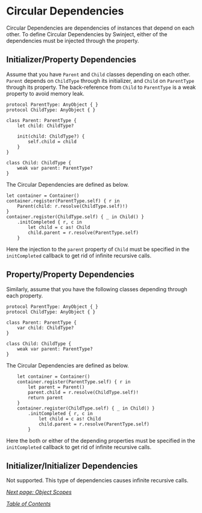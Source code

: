 # Circular Dependencies

Circular Dependencies are dependencies of instances that depend on each other. To define Circular Dependencies by Swinject, either of the dependencies must be injected through the property.

## Initializer/Property Dependencies

Assume that you have `Parent` and `Child` classes depending on each other. `Parent` depends on `ChildType` through its initializer, and `Child` on `ParentType` through its property. The back-reference from `Child` to `ParentType` is a weak property to avoid memory leak.

    protocol ParentType: AnyObject { }
    protocol ChildType: AnyObject { }

    class Parent: ParentType {
        let child: ChildType?

        init(child: ChildType?) {
            self.child = child
        }
    }

    class Child: ChildType {
        weak var parent: ParentType?
    }

The Circular Dependencies are defined as below.

    let container = Container()
    container.register(ParentType.self) { r in
        Parent(child: r.resolve(ChildType.self)!)
    }
    container.register(ChildType.self) { _ in Child() }
        .initCompleted { r, c in
            let child = c as! Child
            child.parent = r.resolve(ParentType.self)
        }

Here the injection to the `parent` property of `Child` must be specified in the `initCompleted` callback to get rid of infinite recursive calls.

## Property/Property Dependencies

Similarly, assume that you have the following classes depending through each property.

    protocol ParentType: AnyObject { }
    protocol ChildType: AnyObject { }

    class Parent: ParentType {
        var child: ChildType?
    }

    class Child: ChildType {
        weak var parent: ParentType?
    }

The Circular Dependencies are defined as below.

        let container = Container()
        container.register(ParentType.self) { r in
            let parent = Parent()
            parent.child = r.resolve(ChildType.self)!
            return parent
        }
        container.register(ChildType.self) { _ in Child() }
            .initCompleted { r, c in
                let child = c as! Child
                child.parent = r.resolve(ParentType.self)
            }

Here the both or either of the depending properties must be specified in the `initCompleted` callback to get rid of infinite recursive calls.

## Initializer/Initializer Dependencies

Not supported. This type of dependencies causes infinite recursive calls.

_[Next page: Object Scopes](ObjectScopes.md)_

_[Table of Contents](README.md)_

